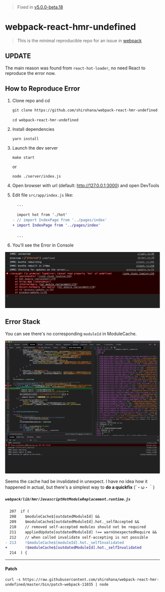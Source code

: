 > Fixed in [v5.0.0-beta.18](https://github.com/webpack/webpack/releases/tag/v5.0.0-beta.18)

webpack-react-hmr-undefined
===========================
> This is the minimal reproducible repo for an issue in [webpack](https://github.com/webpack/webpack)

UPDATE
------

The main reason was found from `react-hot-loader`, no need React to reproduce
the error now.

How to Reproduce Error
----------------------
1. Clone repo and cd

    ```
    git clone https://github.com/shirohana/webpack-react-hmr-undefined

    cd webpack-react-hmr-undefined
    ```

2. Install dependencies

    ```
    yarn install
    ```

3. Launch the dev server

    ```
    make start
    ```

    or

    ```
    node ./server/index.js
    ```

4. Open browser with url (default: http://127.0.0.1:3000) and open DevTools

5. Edit file `src/app/index.js` like:


    ```diff
      ...

      import hot from './hot'
    - // import IndexPage from '../pages/index'
    + import IndexPage from '../pages/index'

      ...
    ```

6. You'll see the Error in Console

![The Error in Console](./screenshots/01.png)

Error Stack
-----------
You can see there's no corresponding `moduleId` in ModuleCache.

![Error Stack](./screenshots/02.png)

Seems the cache had be invalidated in unexpect. I have no idea how it happened
in actual, but there's a simplest way to **do a quickfix** (´・ω・｀)

##### `webpack/lib/hmr/JavascriptHotModuleReplacement.runtime.js`

```diff
  207  if (
  208    $moduleCache$[outdatedModuleId] &&
  209    $moduleCache$[outdatedModuleId].hot._selfAccepted &&
  210    // removed self-accepted modules should not be required
  211    appliedUpdate[outdatedModuleId] !== warnUnexpectedRequire &&
  212    // when called invalidate self-accepting is not possible
- 213    !$moduleCache$[moduleId].hot._selfInvalidated
+        !$moduleCache$[outdatedModuleId].hot._selfInvalidated
  214  ) {
```

---
#### Patch

```
curl -s https://raw.githubusercontent.com/shirohana/webpack-react-hmr-undefined/master/bin/patch-webpack-11035 | node
```

